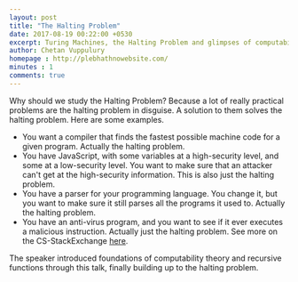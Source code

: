 ```yaml
---
layout: post
title: "The Halting Problem"
date: 2017-08-19 00:22:00 +0530
excerpt: Turing Machines, the Halting Problem and glimpses of computability theory
author: Chetan Vuppulury
homepage : http://plebhathnowebsite.com/
minutes : 1
comments: true
---
```

Why should we study the Halting Problem?
Because a lot of really practical problems are the halting problem in disguise. A solution to them solves the halting problem. Here are some examples.
* You want a compiler that finds the fastest possible machine code for a given program. Actually the halting problem.
* You have JavaScript, with some variables at a high-security level, and some at a low-security level. You want to make sure that an attacker can't get at the high-security information. This is also just the halting problem.
* You have a parser for your programming language. You change it, but you want to make sure it still parses all the programs it used to. Actually the halting problem.
* You have an anti-virus program, and you want to see if it ever executes a malicious instruction. Actually just the halting problem.
See more on the CS-StackExchange [here](https://cs.stackexchange.com/a/32853).

The speaker introduced foundations of computability theory and recursive functions through this talk, finally building up to the halting problem.